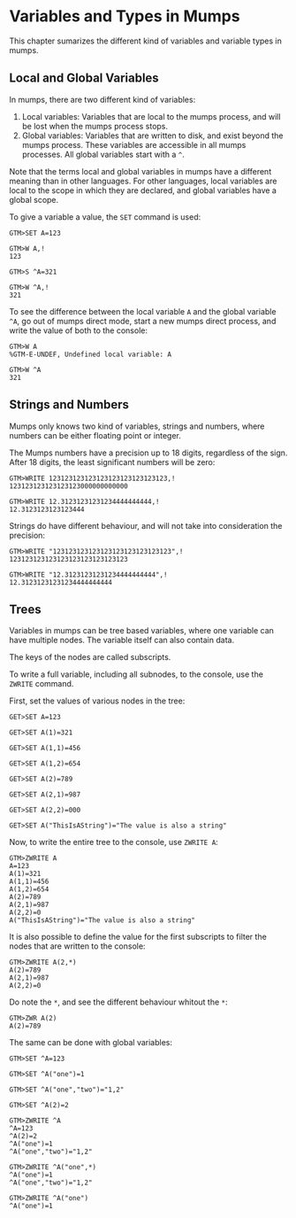 # Variables and Types in Mumps

This chapter sumarizes the different kind of variables and variable types in
mumps.

## Local and Global Variables

In mumps, there are two different kind of variables:

1. Local variables: Variables that are local to the mumps process, and will be
   lost when the mumps process stops.
1. Global variables: Variables that are written to disk, and exist beyond the
   mumps process. These variables are accessible in all mumps processes. All
   global variables start with a `^`.

Note that the terms local and global variables in mumps have a different
meaning than in other languages. For other languages, local variables are
local to the scope in which they are declared, and global variables have a
global scope.

To give a variable a value, the `SET` command is used:

```text
GTM>SET A=123

GTM>W A,!
123

GTM>S ^A=321

GTM>W ^A,!
321
```

To see the difference between the local variable `A` and the global variable
`^A`, go out of mumps direct mode, start a new mumps direct process, and write
the value of both to the console:

```text
GTM>W A
%GTM-E-UNDEF, Undefined local variable: A

GTM>W ^A
321
```

## Strings and Numbers

Mumps only knows two kind of variables, strings and numbers, where numbers
can be either floating point or integer.

The Mumps numbers have a precision up to 18 digits, regardless of the sign.
After 18 digits, the least significant numbers will be zero:

```text
GTM>WRITE 123123123123123123123123123123,!
123123123123123123000000000000

GTM>WRITE 12.31231231231234444444444,!
12.3123123123123444
```

Strings do have different behaviour, and will not take into consideration the
precision:

```
GTM>WRITE "123123123123123123123123123123",!
123123123123123123123123123123

GTM>WRITE "12.31231231231234444444444",!
12.31231231231234444444444
```

## Trees

Variables in mumps can be tree based variables, where one variable can have
multiple nodes. The variable itself can also contain data.

The keys of the nodes are called subscripts.

To write a full variable, including all subnodes, to the console, use the
`ZWRITE` command.

First, set the values of various nodes in the tree:

```text
GET>SET A=123

GET>SET A(1)=321

GET>SET A(1,1)=456

GET>SET A(1,2)=654

GET>SET A(2)=789

GET>SET A(2,1)=987

GET>SET A(2,2)=000

GET>SET A("ThisIsAString")="The value is also a string"
```

Now, to write the entire tree to the console, use `ZWRITE A`:

```text
GTM>ZWRITE A
A=123
A(1)=321
A(1,1)=456
A(1,2)=654
A(2)=789
A(2,1)=987
A(2,2)=0
A("ThisIsAString")="The value is also a string"
```

It is also possible to define the value for the first subscripts to filter
the nodes that are written to the console:

```text
GTM>ZWRITE A(2,*)
A(2)=789
A(2,1)=987
A(2,2)=0
```

Do note the `*`, and see the different behaviour whitout the `*`:

```text
GTM>ZWR A(2)
A(2)=789
```

The same can be done with global variables:

```text
GTM>SET ^A=123

GTM>SET ^A("one")=1

GTM>SET ^A("one","two")="1,2"

GTM>SET ^A(2)=2

GTM>ZWRITE ^A
^A=123
^A(2)=2
^A("one")=1
^A("one","two")="1,2"

GTM>ZWRITE ^A("one",*)
^A("one")=1
^A("one","two")="1,2"

GTM>ZWRITE ^A("one")
^A("one")=1
```